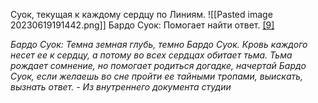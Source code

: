 
Суок, текущая к каждому сердцу по Линиям.
![[Pasted image 20230619191442.png]]
Бардо Суок: Помогает найти ответ. [[9]](https://pathologic.fandom.com/ru/wiki/%D0%A1%D1%82%D0%B5%D0%BF%D0%BD%D0%BE%D0%B9_%D1%8F%D0%B7%D1%8B%D0%BA#cite_note-9)

_Бардо Суок: Темна земная глубь, темно Бардо Суок. Кровь каждого несет ее к сердцу, а потому во всех сердцах обитает тьма. Тьма рождает сомнение, но помогает родиться догадке, начертай Бардо Суок, если желаешь во сне пройти ее тайными тропами, выискать, вызнать ответ. - Из внутреннего документа студии_
